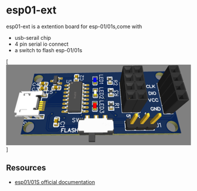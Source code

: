 # esp01-ext

esp01-ext is a extention board for esp-01/01s,come with
- usb-serail chip 
- 4 pin serial io connect
- a switch to  flash esp-01/01s

[![pcb](https://github.com/bj5/esp01-ext/blob/main/docs/esp01-ext-3d.png)]

## Resources

- [esp01/01S official documentation](https://docs.ai-thinker.com/en/esp8266)
